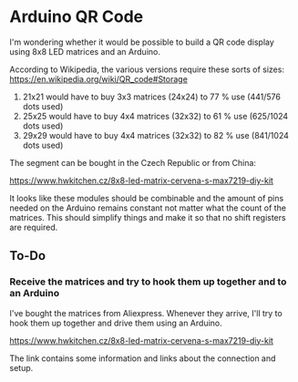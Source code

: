 # Arduino QR Code

I'm wondering whether it would be possible to build a QR code display using 8x8
LED matrices and an Arduino.

According to Wikipedia, the various versions require these sorts of sizes:
https://en.wikipedia.org/wiki/QR_code#Storage

1. 21x21 would have to buy 3x3 matrices (24x24) to 77 % use (441/576 dots used)
2. 25x25 would have to buy 4x4 matrices (32x32) to 61 % use (625/1024 dots used)
3. 29x29 would have to buy 4x4 matrices (32x32) to 82 % use (841/1024 dots used)

The segment can be bought in the Czech Republic or from China:

https://www.hwkitchen.cz/8x8-led-matrix-cervena-s-max7219-diy-kit

It looks like these modules should be combinable and the amount of pins needed
on the Arduino remains constant not matter what the count of the matrices. This
should simplify things and make it so that no shift registers are required.

## To-Do

### Receive the matrices and try to hook them up together and to an Arduino

I've bought the matrices from Aliexpress. Whenever they arrive, I'll try to hook
them up together and drive them using an Arduino.

https://www.hwkitchen.cz/8x8-led-matrix-cervena-s-max7219-diy-kit

The link contains some information and links about the connection and setup.
